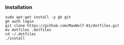 ### Installation

```commandline
sudo apt-get install -y gh git
gh auth login
git clone https://github.com/MaxWolf-01/dotfiles.git
mv dotfiles .dotfiles
cd ~/.dotfiles
./install
```
